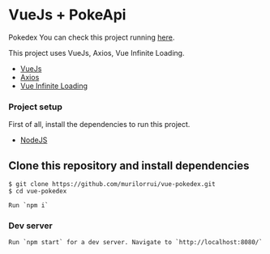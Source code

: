 # VueJs + PokeApi

Pokedex
You can check this project running [here](https://vue-pokedex-2021.web.app/).

This project uses VueJs, Axios, Vue Infinite Loading.
- [VueJs](https://vuejs.org/)
- [Axios](https://axios-http.com/)
- [Vue Infinite Loading](https://www.npmjs.com/package/vue-infinite-loading)

### Project setup

First of all, install the dependencies to run this project.
- [NodeJS](https://nodejs.org/en/)

## Clone this repository and install dependencies
```
$ git clone https://github.com/murilorrui/vue-pokedex.git
$ cd vue-pokedex

Run `npm i`
```

### Dev server
```
Run `npm start` for a dev server. Navigate to `http://localhost:8080/`
```
